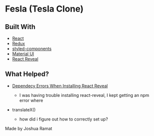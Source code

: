 # Fesla (Tesla Clone)

## Built With

* [React](https://reactjs.org/)
* [Redux](https://react-redux.js.org/)
* [styled-components](https://styled-components.com/)
* [Material UI](https://mui.com/)
* [React Reveal](https://www.react-reveal.com/)

## What Helped?

* [Dependecy Errors When Installing React Reveal](https://stackoverflow.com/questions/64701308/graphql-eresolve-unable-to-resolve-dependency-tree-when-building-my-docker-conta/64744566#64744566)

  * I was having trouble installing react-reveal, I kept getting an npm error where

* translateX()

  * how did i figure out how to correctly set up?

Made by Joshua Ramat
